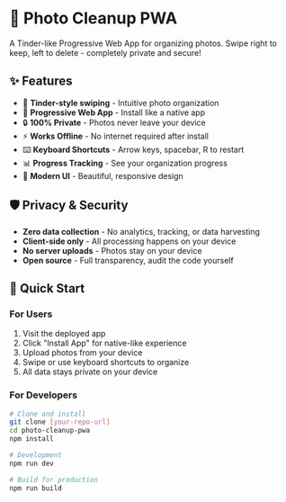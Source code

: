 # 📸 Photo Cleanup PWA

A Tinder-like Progressive Web App for organizing photos. Swipe right to keep, left to delete - completely private and secure!

## ✨ Features

- 🔄 **Tinder-style swiping** - Intuitive photo organization
- 📱 **Progressive Web App** - Install like a native app
- 🔒 **100% Private** - Photos never leave your device
- ⚡ **Works Offline** - No internet required after install
- ⌨️ **Keyboard Shortcuts** - Arrow keys, spacebar, R to restart
- 📊 **Progress Tracking** - See your organization progress
- 🎨 **Modern UI** - Beautiful, responsive design

## 🛡️ Privacy & Security

- **Zero data collection** - No analytics, tracking, or data harvesting
- **Client-side only** - All processing happens on your device
- **No server uploads** - Photos stay on your device
- **Open source** - Full transparency, audit the code yourself

## 🚀 Quick Start

### For Users
1. Visit the deployed app
2. Click "Install App" for native-like experience
3. Upload photos from your device
4. Swipe or use keyboard shortcuts to organize
5. All data stays private on your device

### For Developers
```bash
# Clone and install
git clone [your-repo-url]
cd photo-cleanup-pwa
npm install

# Development
npm run dev

# Build for production
npm run build